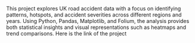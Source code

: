 This project explores UK road accident data with a focus on identifying patterns, hotspots, and accident severities across different regions and years. Using Python, Pandas, Matplotlib, and Folium, the analysis provides both statistical insights and visual representations such as heatmaps and trend comparisons.
Here is the link of the project 
